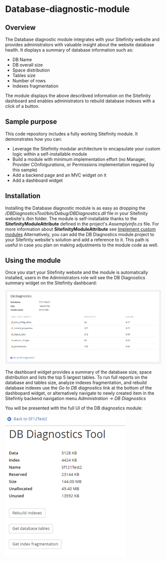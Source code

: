 # Database-diagnostic-module

## Overview
The Database diagnostic module integrates with your Sitefinity website and provides administrators with valuable insight about the website database health. It displays a summary of database information such as:
* DB Name
* DB overall size
* Space distribution
* Tables size
* Number of rows
* Indexes fragmentation

The module displays the above describved information on the Sitefinity dashboard and enables administrators to rebuild database indexes with a click of a button.

## Sample purpose
This code repository includes a fully working Sitefinity module. It demonstrates how you can:
* Leverage the Sitefinity modular architecture to encapsulate your custom logic within a self-installable module
* Build a module with minimum implementation effort (no Manager, Provider COnfoigurations, or Permissions implementation required by this sample)
* Add a backend page and an MVC widget on it
* Add a dashboard widget

## Installation
Installing the Database diagnostic module is as easy as dropping the */DBDiagnosticsTool/bin/Debug/DBDiagnostics.dll* file in your Sitefinity website's */bin* folder. The module is self-installable thanks to the **SitefinityModuleAttribute** defined in the project's *Assemplyinfo.cs* file. For more information about **SitefinityModuleAttribute** see [Implement custom modules](https://www.progress.com/documentation/sitefinity-cms/overview-custom-modules#implement-custom-nbsp-modules)
Alternatively, you can add the DB Diagnostics module project to your Sitefintiy website's solution and add a reference to it. This path is useful in case you plan on making adjustments to the module code as well.

## Using the module
Once you start your Sitefinity website and the module is automatically installed, users in the Administrators role will see the DB Diagnostics summary widget on the Sitefintiy dashboard:

![alt text](https://github.com/Sitefinity/Database-diagnostic-module/blob/master/Screenshots/Dashboard%20widget.PNG)

The dashboard widget provides a summary of the database size, space distribution and lists the top 5 largest tables. To run full reports on the database and tables size, analyze indexes fragmentation, and rebuild database indexes use the *Go to DB diagnostics* link at the bottom of the dashbopard widget, or alternatively navigate to newly created item in the Sitefintiy backend navigation menu *Administration -> DB Diagnostics*

You will be presented with the full UI of the DB diagnostics module:

![alt text](https://github.com/Sitefinity/Database-diagnostic-module/blob/master/Screenshots/Module%20UI.PNG)
